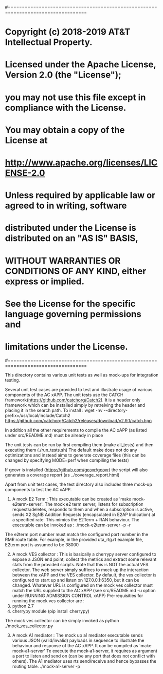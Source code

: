 #==================================================================================
#        Copyright (c) 2018-2019 AT&T Intellectual Property.
#
#   Licensed under the Apache License, Version 2.0 (the "License");
#   you may not use this file except in compliance with the License.
#   You may obtain a copy of the License at
#
#       http://www.apache.org/licenses/LICENSE-2.0
#
#   Unless required by applicable law or agreed to in writing, software
#   distributed under the License is distributed on an "AS IS" BASIS,
#   WITHOUT WARRANTIES OR CONDITIONS OF ANY KIND, either express or implied.
#   See the License for the specific language governing permissions and
#   limitations under the License.
#==================================================================================

This directory contains various unit tests as well as mock-ups for integration testing.

Several unit test cases are provided to test and illustrate usage of various components of the AC xAPP. The unit tests use the CATCH framework(https://github.com/catchorg/Catch2).  It is a header only framework which can be installed simply by retreiving the header and placing it in the search path. To install : 
 wget -nv  --directory-prefix=/usr/local/include/Catch2 https://github.com/catchorg/Catch2/releases/download/v2.9.1/catch.hpp

In addition all the other requirements to compile the AC xAPP (as listed under src/README.md) must be already in place

The unit tests can be run by first compiling them (make all_tests)  and then executing them (./run_tests.sh)
The default make does not do any optimizations and instead aims to generate coverage files (this can be changed by specifying MODE=perf when compiling the tests)

If gcovr is installed (https://github.com/gcovr/gcovr) the script  will  also generates a coverage report (as ../coverage_report.html)

Apart from unit test cases, the test directory also includes three mock-up components to test the AC xAPP.
1. A mock E2 Term : This executable can be created as 'make  mock-e2term-server'.  The mock e2 term server, listens for subscription requests/deletes,
responds to them and when a subscription is active, sends X2 SgNB Addition Requests (encapsulated in E2AP Indication) at a specified rate. This
mimics the E2Term + RAN behaviour.  The executable can be invoked as :
./mock-e2term-server -p <e2term port number> -r <rate to send at>

The e2term port number must match the configured port number in the RMR route table. For example, in the provided uta_rtg.rt example file, E2term
port is assumed to be 38000 

2. A mock VES collector : This is basically a cherrypy server configured to expose a JSON end point, collect the metrics and extract some relevant
stats from the provided scripts. Note  that this is NOT the actual VES collector. The web server simply suffices to mock up the interaction between
the xAPP and the VES collector.  By default, the ves collector is configured to start up and listen on 127.0.0.1:6350, but it can be changed.
Whatever URL is configured on the mock ves collector must match the URL supplied to the AC xAPP (see src/README.md -u option under RUNNING ADMISSION CONTROL xAPP)
Pre-requisities for running the mock ves collector are :
1. python 2.7
2. cherrypy module (pip install cherrypy)

The mock ves collector can be simply invoked as python ./mock_ves_collector.py


3. A mock A1 mediator : The mock up a1 mediator executable sends various JSON (valid/invalid) payloads in sequence to illustrate the behaviour and response of the AC xAPP. It can be compiled  as 'make mock-a1-server'
To execute the mock-a1-server,  it requires as argument a port to listen and send on (can be any port that does not conflict with others). The A1 mediator uses rts send/receive and hence bypasses the routing table. 
./mock-a1-server -p <port number> 
